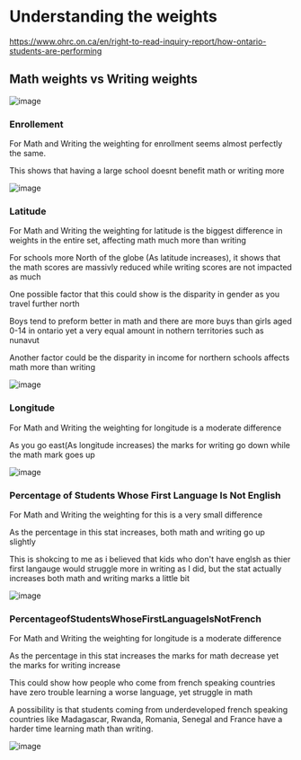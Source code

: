 # Understanding the weights 

https://www.ohrc.on.ca/en/right-to-read-inquiry-report/how-ontario-students-are-performing


## Math weights vs Writing weights 
 
![image](https://github.com/0Domlightning0/MachineLearningOffical/assets/99225898/9b62c251-399a-4de4-9d5f-fdc7a921ed0b)

### Enrollement
For Math and Writing the weighting for enrollment seems almost perfectly the same.

This shows that having a large school doesnt benefit math or writing more

![image](https://github.com/0Domlightning0/MachineLearningOffical/assets/99225898/d426df07-4657-45a7-ab5e-95ab93b4f5eb)

### Latitude 

For Math and Writing the weighting for latitude is the biggest difference in weights in the entire set, affecting math much more than writing

For schools more North of the globe (As latitude increases), it shows that the math scores are massivly reduced while writing scores are not impacted as much

One possible factor that this could show is the disparity in gender as you travel further north

Boys tend to preform better in math and there are more buys than girls aged 0-14 in ontario yet a very equal amount in nothern territories such as nunavut

Another factor could be the disparity in income for northern schools affects math more than writing 

![image](https://github.com/0Domlightning0/MachineLearningOffical/assets/99225898/97fc54da-93c9-492d-9e86-5a8233dd6858)

### Longitude 

For Math and Writing the weighting for longitude is a moderate difference 

As you go east(As longitude increases) the marks for writing go down while the math mark goes up

![image](https://github.com/0Domlightning0/MachineLearningOffical/assets/99225898/6114ffc8-2f50-4c60-a1b0-270679bbc666)

### Percentage of Students Whose First Language Is Not English

For Math and Writing the weighting for this is a very small difference 

As the percentage in this stat increases, both math and writing go up slightly 

This is shokcing to me as i believed that kids who don't have englsh as thier first langauge would struggle more in writing as I did, but the stat actually increases both math and writing marks a little bit

![image](https://github.com/0Domlightning0/MachineLearningOffical/assets/99225898/cd231ad2-ad36-4f4f-989e-da5c367a7c89)

### PercentageofStudentsWhoseFirstLanguageIsNotFrench

For Math and Writing the weighting for longitude is a moderate difference 

As the percentage in this stat increases the marks for math decrease yet the marks for writing increase 

This could show how people who come from french speaking countries have zero trouble learning a worse language, yet struggle in math

A possibility is that students coming from underdeveloped french speaking countries like Madagascar, Rwanda, Romania, Senegal and France have a harder time learning math than writing. 

![image](https://github.com/0Domlightning0/MachineLearningOffical/assets/99225898/5c8afb53-0d1e-4b92-9376-69af895066f2)







